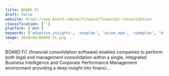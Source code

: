 ```yaml
---
title: BOARD FC
draft: false 
website: https://www.board.com/en/finance/financial-consolidation
classification: ['']
platform: ['Web']
keywords: ['adaptive_insights', 'anaplan', 'axiom_epm', 'cubeplan', 'dryrun', 'engagio', 'entalysis', 'gide', 'host_analytics', 'hubble', 'kci_control', 'leapfin', 'onestreamxf', 'oracle_epm_cloud', 'oracle_hyperion_planning', 'prophix_software', 'satriun_group', 'sycle', 'tcm', 'tagetik', 'tidemark', 'vivid_reports_cpm']
image: 2020/04/BOARD-FC.png
---
```

BOARD FC (financial consolidation software) enables companies to perform both legal and management consolidation within a single, integrated Business Intelligence and Corporate Performance Management environment providing a deep insight into financi…